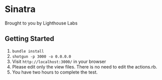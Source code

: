 Sinatra
=============

Brought to you by Lighthouse Labs

## Getting Started

1. `bundle install`
2. `shotgun -p 3000 -o 0.0.0.0`
3. Visit `http://localhost:3000/` in your browser
4. Please edit only the view files. There is no need to edit the actions.rb.
5. You have two hours to complete the test.

